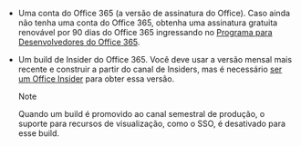 * Uma conta do Office 365 (a versão de assinatura do Office). Caso ainda não tenha uma conta do Office 365, obtenha uma assinatura gratuita renovável por 90 dias do Office 365 ingressando no [Programa para Desenvolvedores do Office 365](https://developer.microsoft.com/office/dev-program). 

* Um build de Insider do Office 365. Você deve usar a versão mensal mais recente e construir a partir do canal de Insiders, mas é necessário [ser um Office Insider](https://insider.office.com) para obter essa versão. 

    > [!NOTE]
    > Quando um build é promovido ao canal semestral de produção, o suporte para recursos de visualização, como o SSO, é desativado para esse build.

